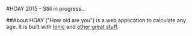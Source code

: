 #HOAY 2015 - Still in progress...

##About
HOAY ("How old are you") is a web application to calculate any age.
It is built with [Ionic](http://ionicframework.com/)
and [other great stuff](#tools-and-libraries-in-alphabetical-order).